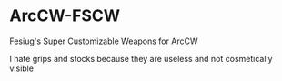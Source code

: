 # ArcCW-FSCW
Fesiug's Super Customizable Weapons for ArcCW

I hate grips and stocks because they are useless and not cosmetically visible
